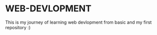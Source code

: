 # WEB-DEVLOPMENT
This is my journey of learning web devlopment from basic  and my first repository :)
